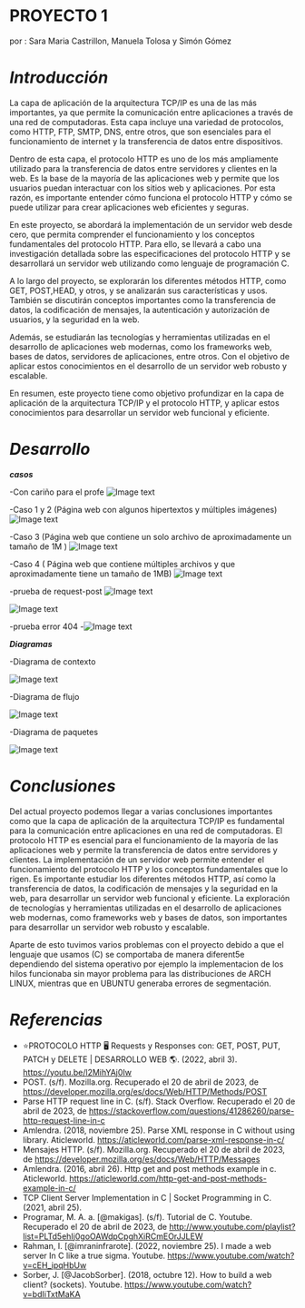 # PROYECTO 1
por : Sara Maria Castrillon, Manuela Tolosa y Simón Gómez

# **_Introducción_**

La capa de aplicación de la arquitectura TCP/IP es una de las más importantes, ya que permite la comunicación entre aplicaciones a través de una red de computadoras. Esta capa incluye una variedad de protocolos, como HTTP, FTP, SMTP, DNS, entre otros, que son esenciales para el funcionamiento de internet y la transferencia de datos entre dispositivos. 

Dentro de esta capa, el protocolo HTTP es uno de los más ampliamente utilizado para la transferencia de datos entre servidores y clientes en la web. Es la base de la mayoría de las aplicaciones web y permite que los usuarios puedan interactuar con los sitios web y aplicaciones. Por esta razón, es importante entender cómo funciona el protocolo HTTP y cómo se puede utilizar para crear aplicaciones web eficientes y seguras.

En este proyecto, se abordará la implementación de un servidor web desde cero, que permita comprender el funcionamiento y los conceptos fundamentales del protocolo HTTP. Para ello, se llevará a cabo una investigación detallada sobre las especificaciones del protocolo HTTP y se desarrollará un servidor web utilizando como lenguaje de programación C.

A lo largo del proyecto, se explorarán los diferentes métodos HTTP, como GET, POST,HEAD, y otros, y se analizarán sus características y usos. También se discutirán conceptos importantes como la transferencia de datos, la codificación de mensajes, la autenticación y autorización de usuarios, y la seguridad en la web.

Además, se estudiarán las tecnologías y herramientas utilizadas en el desarrollo de aplicaciones web modernas, como los frameworks web, bases de datos, servidores de aplicaciones, entre otros. Con el objetivo de aplicar estos conocimientos en el desarrollo de un servidor web robusto y escalable.

En resumen, este proyecto tiene como objetivo profundizar en la capa de aplicación de la arquitectura TCP/IP y el protocolo HTTP, y aplicar estos conocimientos para desarrollar un servidor web funcional y eficiente.

# **_Desarrollo_**
**_casos_**


-Con cariño para el profe
![Image text](https://github.com/SaraCastril1/Telematics-Web-Server/blob/main/Casos/Prueba%20Imagen.jpg)

-Caso 1 y 2 (Página web con algunos hipertextos y múltiples imágenes)
![Image text](https://github.com/SaraCastril1/Telematics-Web-Server/blob/main/Casos/index.png)

-Caso 3 (Página web que contiene un solo archivo de aproximadamente un tamaño de 1M )
![Image text](https://github.com/SaraCastril1/Telematics-Web-Server/blob/main/Casos/descarga.png)

-Caso 4 ( Página web que contiene múltiples archivos y que aproximadamente tiene un tamaño de 1MB)
![Image text]()

-prueba de request-post
![Image text](https://github.com/SaraCastril1/Telematics-Web-Server/blob/main/Casos/post.png)

![Image text](https://github.com/SaraCastril1/Telematics-Web-Server/blob/main/Casos/post2.png)

-prueba error 404
-![Image text](https://github.com/SaraCastril1/Telematics-Web-Server/blob/main/Casos/error404.png)


**_Diagramas_**

-Diagrama de contexto 

![Image text](https://github.com/SaraCastril1/Telematics-Web-Server/blob/main/Casos/Diagrama%20de%20contexto.drawio%20(1).png)

-Diagrama de flujo 

![Image text](https://github.com/SaraCastril1/Telematics-Web-Server/blob/main/Casos/Diagrama%20de%20flujo.drawio.png)

-Diagrama de paquetes 

![Image text](https://github.com/SaraCastril1/Telematics-Web-Server/blob/main/Casos/diagrama_de_paquetes.png)



# **_Conclusiones_**

Del actual proyecto podemos llegar a varias conclusiones importantes como que la capa de aplicación de la arquitectura TCP/IP es fundamental para la comunicación entre aplicaciones en una red de computadoras. El protocolo HTTP es esencial para el funcionamiento de la mayoría de las aplicaciones web y permite la transferencia de datos entre servidores y clientes. La implementación de un servidor web permite entender el funcionamiento del protocolo HTTP y los conceptos fundamentales que lo rigen. Es importante estudiar los diferentes métodos HTTP, así como la transferencia de datos, la codificación de mensajes y la seguridad en la web, para desarrollar un servidor web funcional y eficiente. La exploración de tecnologías y herramientas utilizadas en el desarrollo de aplicaciones web modernas, como frameworks web y bases de datos, son importantes para desarrollar un servidor web robusto y escalable.

Aparte de esto tuvimos varios problemas con el proyecto debido a que el lenguaje que usamos (C) se comportaba de manera diferent5e dependiendo del sistema operativo por ejemplo la implementacion de los hilos funcionaba sin mayor problema para las distribuciones de ARCH LINUX, mientras que en UBUNTU generaba errores de segmentación. 

# **_Referencias_**
- ⭐PROTOCOLO HTTP 🖥️ Requests y Responses con: GET, POST, PUT, PATCH y DELETE | DESARROLLO WEB 🌎. (2022, abril 3). https://youtu.be/l2MihYAj0Iw
- POST. (s/f). Mozilla.org. Recuperado el 20 de abril de 2023, de https://developer.mozilla.org/es/docs/Web/HTTP/Methods/POST
- Parse HTTP request line in C. (s/f). Stack Overflow. Recuperado el 20 de abril de 2023, de https://stackoverflow.com/questions/41286260/parse-http-request-line-in-c
- Amlendra. (2018, noviembre 25). Parse XML response in C without using library. Aticleworld. https://aticleworld.com/parse-xml-response-in-c/
- Mensajes HTTP. (s/f). Mozilla.org. Recuperado el 20 de abril de 2023, de https://developer.mozilla.org/es/docs/Web/HTTP/Messages
- Amlendra. (2016, abril 26). Http get and post methods example in c. Aticleworld. https://aticleworld.com/http-get-and-post-methods-example-in-c/
- TCP Client Server Implementation in C | Socket Programming in C. (2021, abril 25).
- Programar, M. A. a. [@makigas]. (s/f). Tutorial de C. Youtube. Recuperado el 20 de abril de 2023, de http://www.youtube.com/playlist?list=PLTd5ehIj0goOAWdpCpghXiRCmEOrJJLEW
- Rahman, I. [@imraninfrarote]. (2022, noviembre 25). I made a web server In C like a true sigma. Youtube. https://www.youtube.com/watch?v=cEH_ipqHbUw
- Sorber, J. [@JacobSorber]. (2018, octubre 12). How to build a web client? (sockets). Youtube. https://www.youtube.com/watch?v=bdIiTxtMaKA
